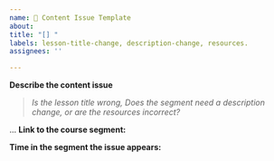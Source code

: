 ```yaml
---
name: 🐛 Content Issue Template
about: 
title: "[] "
labels: lesson-title-change, description-change, resources. 
assignees: ''

---
```


**Describe the content issue**
> <em> Is the lesson title wrong, Does the segment need a description change, or are the resources incorrect? </em>

...
**Link to the course segment:**

**Time in the segment the issue appears:** 
